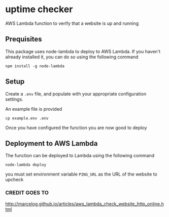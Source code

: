 # uptime checker

AWS Lambda function to verify that a website is up and running

## Prequisites

This package uses node-lambda to deploy to AWS Lambda. If you haven't already installed it, you can do so using the following command

```
npm install -g node-lambda
```

## Setup

Create a `.env` file, and populate with your appropriate configuration settings.

An example file is provided 

```
cp example.env .env
```

Once you have configured the function you are now good to deploy

## Deployment to AWS Lambda

The function can be deployed to Lambda using the following command

`node-lambda deploy`

you must set environment variable `PING_URL` as the URL of the website to upcheck

### CREDIT GOES TO
http://marcelog.github.io/articles/aws_lambda_check_website_http_online.html


